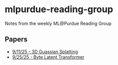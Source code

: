 # mlpurdue-reading-group
Notes from the weekly ML@Purdue Reading Group


## Papers
- [9/11/25 - 3D Guassian Splatting](notes/9-25-25-3d-guassian-splatting.md)
- [9/25/25 - Byte Latent Transformer](notes/9-25-25-byte-latent-transformer.md)
